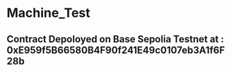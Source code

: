# Machine_Test

## Contract Depoloyed on Base Sepolia Testnet at :  0xE959f5B66580B4F90f241E49c0107eb3A1f6F28b
